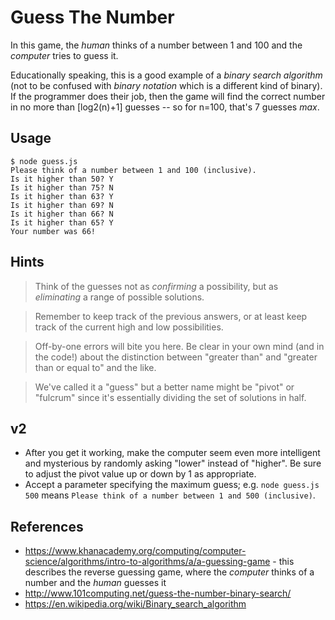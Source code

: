 # Guess The Number

In this game, the *human* thinks of a number between 1 and 100 and the *computer* tries to guess it.

Educationally speaking, this is a good example of a *binary search algorithm* (not to be confused with *binary notation* which is a different kind of binary). If the programmer does their job, then the game will find the correct number in no more than [log2(n)+1] guesses -- so for n=100, that's 7 guesses *max*.

## Usage
```
$ node guess.js
Please think of a number between 1 and 100 (inclusive).
Is it higher than 50? Y
Is it higher than 75? N
Is it higher than 63? Y
Is it higher than 69? N
Is it higher than 66? N
Is it higher than 65? Y
Your number was 66!
```

## Hints

> Think of the guesses not as *confirming* a possibility, but as *eliminating* a range of possible solutions.

> Remember to keep track of the previous answers, or at least keep track of the current high and low possibilities.

> Off-by-one errors will bite you here. Be clear in your own mind (and in the code!) about the distinction between "greater than" and "greater than or equal to" and the like.

> We've called it a "guess" but a better name might be "pivot" or "fulcrum" since it's essentially dividing the set of solutions in half.

## v2 
* After you get it working, make the computer seem even more intelligent and mysterious by randomly asking "lower" instead of "higher". Be sure to adjust the pivot value up or down by 1 as appropriate.
* Accept a parameter specifying the maximum guess; e.g. `node guess.js 500` means `Please think of a number between 1 and 500 (inclusive)`.

## References

* https://www.khanacademy.org/computing/computer-science/algorithms/intro-to-algorithms/a/a-guessing-game - this describes the reverse guessing game, where the *computer* thinks of a number and the *human* guesses it
* http://www.101computing.net/guess-the-number-binary-search/
* https://en.wikipedia.org/wiki/Binary_search_algorithm

